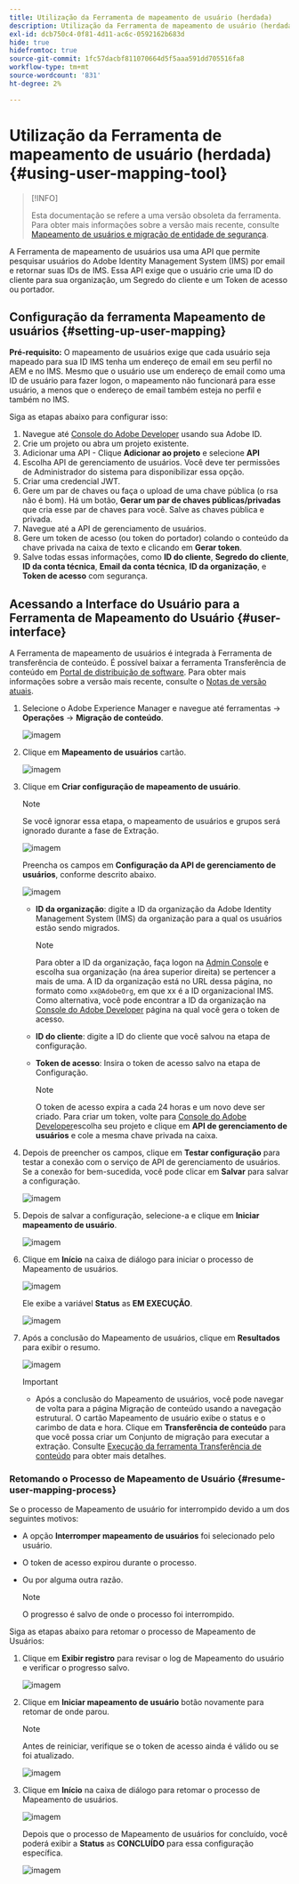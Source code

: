 ```yaml
---
title: Utilização da Ferramenta de mapeamento de usuário (herdada)
description: Utilização da Ferramenta de mapeamento de usuário (herdada)
exl-id: dcb750c4-0f81-4d11-ac6c-0592162b683d
hide: true
hidefromtoc: true
source-git-commit: 1fc57dacbf811070664d5f5aaa591dd705516fa8
workflow-type: tm+mt
source-wordcount: '831'
ht-degree: 2%

---
```


# Utilização da Ferramenta de mapeamento de usuário (herdada) {#using-user-mapping-tool}

>[!INFO]
>
>Esta documentação se refere a uma versão obsoleta da ferramenta. Para obter mais informações sobre a versão mais recente, consulte [Mapeamento de usuários e migração de entidade de segurança](/help/journey-migration/content-transfer-tool/using-content-transfer-tool/user-mapping-and-migration.md).

A Ferramenta de mapeamento de usuários usa uma API que permite pesquisar usuários do Adobe Identity Management System (IMS) por email e retornar suas IDs de IMS. Essa API exige que o usuário crie uma ID do cliente para sua organização, um Segredo do cliente e um Token de acesso ou portador.

## Configuração da ferramenta Mapeamento de usuários {#setting-up-user-mapping}

**Pré-requisito:** O mapeamento de usuários exige que cada usuário seja mapeado para sua ID IMS tenha um endereço de email em seu perfil no AEM e no IMS. Mesmo que o usuário use um endereço de email como uma ID de usuário para fazer logon, o mapeamento não funcionará para esse usuário, a menos que o endereço de email também esteja no perfil e também no IMS.

Siga as etapas abaixo para configurar isso:

1. Navegue até [Console do Adobe Developer](https://developer.adobe.com/console/) usando sua Adobe ID.
1. Crie um projeto ou abra um projeto existente.
1. Adicionar uma API - Clique **Adicionar ao projeto** e selecione **API**
1. Escolha API de gerenciamento de usuários. Você deve ter permissões de Administrador do sistema para disponibilizar essa opção.
1. Criar uma credencial JWT.
1. Gere um par de chaves ou faça o upload de uma chave pública (o rsa não é bom). Há um botão, **Gerar um par de chaves públicas/privadas** que cria esse par de chaves para você. Salve as chaves pública e privada.
1. Navegue até a API de gerenciamento de usuários.
1. Gere um token de acesso (ou token do portador) colando o conteúdo da chave privada na caixa de texto e clicando em **Gerar token**.
1. Salve todas essas informações, como **ID do cliente**, **Segredo do cliente**, **ID da conta técnica**, **Email da conta técnica**, **ID da organização**, e **Token de acesso** com segurança.

## Acessando a Interface do Usuário para a Ferramenta de Mapeamento do Usuário {#user-interface}

A Ferramenta de mapeamento de usuários é integrada à Ferramenta de transferência de conteúdo. É possível baixar a ferramenta Transferência de conteúdo em [Portal de distribuição de software](https://experience.adobe.com/#/downloads/content/software-distribution/en/aemcloud.html). Para obter mais informações sobre a versão mais recente, consulte o [Notas de versão atuais](/help/release-notes/release-notes-cloud/release-notes-current.md).

1. Selecione o Adobe Experience Manager e navegue até ferramentas -> **Operações** -> **Migração de conteúdo**.

   ![imagem](/help/journey-migration/content-transfer-tool/assets-user-mapping/user-mapping-access1.png)

1. Clique em **Mapeamento de usuários** cartão.

   ![imagem](/help/journey-migration/content-transfer-tool/assets-user-mapping/user-mapping-access2.png)

1. Clique em **Criar configuração de mapeamento de usuário**.

   >[!NOTE]
   >Se você ignorar essa etapa, o mapeamento de usuários e grupos será ignorado durante a fase de Extração.

   ![imagem](/help/journey-migration/content-transfer-tool/assets-user-mapping/user-mapping-access5.png)

   Preencha os campos em **Configuração da API de gerenciamento de usuários**, conforme descrito abaixo.

   ![imagem](/help/journey-migration/content-transfer-tool/assets-user-mapping/user-mapping-access3.png)


   * **ID da organização**: digite a ID da organização da Adobe Identity Management System (IMS) da organização para a qual os usuários estão sendo migrados.

     >[!NOTE]
     >Para obter a ID da organização, faça logon na [Admin Console](https://adminconsole.adobe.com/) e escolha sua organização (na área superior direita) se pertencer a mais de uma. A ID da organização está no URL dessa página, no formato como `xx@AdobeOrg`, em que xx é a ID organizacional IMS. Como alternativa, você pode encontrar a ID da organização na [Console do Adobe Developer](https://developer.adobe.com/console/) página na qual você gera o token de acesso.

   * **ID do cliente**: digite a ID do cliente que você salvou na etapa de configuração.

   * **Token de acesso**: Insira o token de acesso salvo na etapa de Configuração.

     >[!NOTE]
     >O token de acesso expira a cada 24 horas e um novo deve ser criado. Para criar um token, volte para [Console do Adobe Developer](https://developer.adobe.com/console/)escolha seu projeto e clique em **API de gerenciamento de usuários** e cole a mesma chave privada na caixa.

1. Depois de preencher os campos, clique em **Testar configuração** para testar a conexão com o serviço de API de gerenciamento de usuários. Se a conexão for bem-sucedida, você pode clicar em **Salvar** para salvar a configuração.

   ![imagem](/help/journey-migration/content-transfer-tool/assets-user-mapping/user-mapping-access4.png)

1. Depois de salvar a configuração, selecione-a e clique em **Iniciar mapeamento de usuário**.

   ![imagem](/help/journey-migration/content-transfer-tool/assets-user-mapping/user-mapping-landing4.png)

1. Clique em **Início** na caixa de diálogo para iniciar o processo de Mapeamento de usuários.

   ![imagem](/help/journey-migration/content-transfer-tool/assets-user-mapping/resume-user-mapping3.png)

   Ele exibe a variável **Status** as **EM EXECUÇÃO**.

   ![imagem](/help/journey-migration/content-transfer-tool/assets-user-mapping/user-mapping-start1.png)


1. Após a conclusão do Mapeamento de usuários, clique em **Resultados** para exibir o resumo.

   ![imagem](/help/journey-migration/content-transfer-tool/assets-user-mapping/user-mapping-landing5.png)

   >[!IMPORTANT]
   >
   >* Após a conclusão do Mapeamento de usuários, você pode navegar de volta para a página Migração de conteúdo usando a navegação estrutural. O cartão Mapeamento de usuário exibe o status e o carimbo de data e hora. Clique em **Transferência de conteúdo** para que você possa criar um Conjunto de migração para executar a extração. Consulte [Execução da ferramenta Transferência de conteúdo](https://experienceleague.adobe.com/docs/experience-manager-cloud-service/content/migration-journey/cloud-migration/content-transfer-tool/getting-started-content-transfer-tool.html?lang=en#running-tool) para obter mais detalhes.

### Retomando o Processo de Mapeamento de Usuário {#resume-user-mapping-process}

Se o processo de Mapeamento de usuário for interrompido devido a um dos seguintes motivos:

* A opção **Interromper mapeamento de usuários** foi selecionado pelo usuário.
* O token de acesso expirou durante o processo.
* Ou por alguma outra razão.

  >[!NOTE]
  >O progresso é salvo de onde o processo foi interrompido.

Siga as etapas abaixo para retomar o processo de Mapeamento de Usuários:

1. Clique em **Exibir registro** para revisar o log de Mapeamento do usuário e verificar o progresso salvo.

   ![imagem](/help/journey-migration/content-transfer-tool/assets-user-mapping/resume-user-mapping1.png)

1. Clique em **Iniciar mapeamento de usuário** botão novamente para retomar de onde parou.

   >[!NOTE]
   >Antes de reiniciar, verifique se o token de acesso ainda é válido ou se foi atualizado.

   ![imagem](/help/journey-migration/content-transfer-tool/assets-user-mapping/resume-user-mapping2.png)

1. Clique em **Início** na caixa de diálogo para retomar o processo de Mapeamento de usuários.

   ![imagem](/help/journey-migration/content-transfer-tool/assets-user-mapping/resume-user-mapping3.png)

   Depois que o processo de Mapeamento de usuários for concluído, você poderá exibir a **Status** as **CONCLUÍDO** para essa configuração específica.

   ![imagem](/help/journey-migration/content-transfer-tool/assets-user-mapping/resume-user-mapping4.png)

